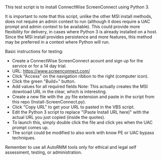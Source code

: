 This test script is to install ConnectWise ScreenConnect using Python 3.

It is important to note that this script, unlike the other MSI install methods, does not require an admin context to run (although it does require a UAC prompt and admin context to be available). This could provide more flexibility for delivery, in cases where Python 3 is already installed on a host. Since the MSI install provides persistence and more features, this method may be preferred in a context where Python will run.  

Basic instructions for testing:

 - Create a ConnectWise ScreenConnect acount and sign up for the service or for a 14 day trial. 
 - URL: https://www.screenconnect.com/
 - Click "Access" on the navigation ribbon to the right (computer icon).  
 - Click the green "Build+" button.
 - Add values for all required fields
   Note: This actually creates the MSI download URL in the clear, which is interesting.
 - Create a new file with the .py file extension and paste in the script from this repo (Install-ScreenConnect.py).
 - Click "Copy URL" to get your URL to pasted in the VBS script.
 - Edit the Python 3 script to replace "(Paste Install URL here)" with the actual URL you just copied (inside the quotes).
 - To launch this, simply double click the file and click yes when the UAC prompt comes up.
 - The script could be modified to also work with know PE or UAC bypass techniques.  

Remember to use all AutoRMM tools only for ethical and legal self assessment, testing, or administration.
